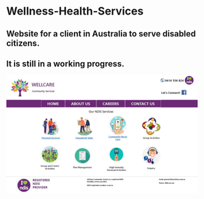 # Wellness-Health-Services

## Website for a client in Australia to serve disabled citizens.

## It is still in a working progress.

![home](./img/home1.JPG)
